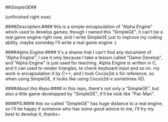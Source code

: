 ##*SimpleGE*##

(unfinished right now)

####*Description:*####
	this is a simple encapsulation of "Alpha Engine" which used to develop games;
	though I named this "SimpleGE", it can't be a real game engine right now, 
	and I write SimpleGE just to improve my coding ability, 
	maybe someday I'll write a real game engine :)

####*Alpha Engine:*####
	it's a shame that I can't find any document of "Alpha Engine", 
	I use it only because I take a lesson called "Game Develop", 
	and "Alpha Engine" is just used for teaching.
	Alpha Engine is written in C,
	and it can used to render triangles, to check keyboard input and so on.
	my work is encapsulation it by C++, and I took Cocos2d-x for reference, 
	so when using SimpleGE, it looks like using Cocos2d-x sometimes XD.

####*About this Repo:*####
	in this repo, there's not only a "SimpleGE",
	but also a little game developped by "SimpleGE",
	it'll be look like "Pac Man".
	
####*PS:*####
	this so-called "SimpleGE" has huge distance to a real engine,
	so I'll be happy if someone who has some good advice to me,
	I'll try my best to develop it, thanks~
